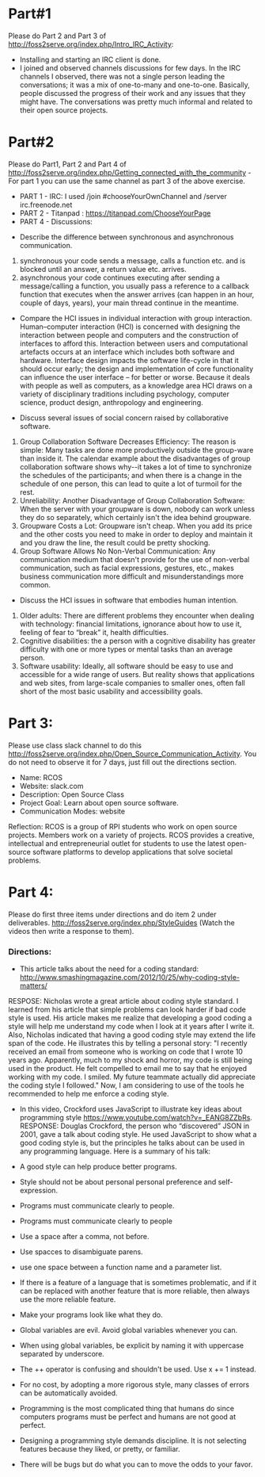 # Part#1
Please do Part 2 and Part 3 of http://foss2serve.org/index.php/Intro_IRC_Activity:
- Installing and starting an IRC client is done.
- I joined and observed channels discussions for few days. In the IRC channels I observed, there was not a single person leading the conversations; it was a mix of one-to-many and one-to-one. Basically, people discussed the progress of their work and any issues that they might have. The conversations was pretty much informal and related to their open source projects.    


# Part#2
Please do Part1, Part 2 and Part 4 of http://foss2serve.org/index.php/Getting_connected_with_the_community - For part 1 you can use the same channel as part 3 of the above exercise.
- PART 1 - IRC: I used  /join #chooseYourOwnChannel and /server irc.freenode.net
- PART 2 - Titanpad : https://titanpad.com/ChooseYourPage
- PART 4 - Discussions:
* Describe the difference between synchronous and asynchronous communication.
 1. synchronous your code sends a message, calls a function etc. and is blocked until an answer, a return value etc. arrives.
 2. asynchronous your code continues executing after sending a message/calling a function, you usually pass a reference to a callback function that executes when the answer arrives (can happen in an hour, couple of days, years), your main thread continue in the meantime.

* Compare the HCI issues in individual interaction with group interaction.
 Human–computer interaction (HCI) is concerned with designing the interaction between people and computers and the construction of interfaces to afford this. Interaction between users and computational artefacts occurs at an interface which includes both software and hardware. Interface design impacts the software life-cycle in that it should occur early; the design and implementation of core functionality can influence the user interface – for better or worse. Because it deals with people as well as computers, as a knowledge area HCI draws on a variety of disciplinary traditions including psychology, computer science, product design, anthropology and engineering. 

* Discuss several issues of social concern raised by collaborative software.
 1. Group Collaboration Software Decreases Efficiency: The reason is simple: Many tasks are done more productively outside the group-ware than inside it. The calendar example about the disadvantages of group collaboration software shows why--it takes a lot of time to synchronize the schedules of the participants; and when there is a change in the schedule of one person, this can lead to quite a lot of turmoil for the rest. 
 2. Unreliability: Another Disadvantage of Group Collaboration Software: When the server with your groupware is down, nobody can work unless they do so separately, which certainly isn't the idea behind groupware. 
 3. Groupware Costs a Lot: Groupware isn't cheap. When you add its price and the other costs you need to make in order to deploy and maintain it and you draw the line, the result could be pretty shocking.  
 4. Group Software Allows No Non-Verbal Communication: Any communication medium that doesn't provide for the use of non-verbal communication, such as facial expressions, gestures, etc., makes business communication more difficult and misunderstandings more common.

* Discuss the HCI issues in software that embodies human intention.
 1. Older adults: There are different problems they encounter when dealing with technology: financial limitations, ignorance about how to use it, feeling of fear to “break” it, health difficulties.
 2. Cognitive disabilities: the a person with a cognitive disability has greater difficulty with one or more types or mental tasks than an average person. 
 3. Software usability: Ideally, all software should be easy to use and accessible for a wide range of users. But reality shows that applications and web sites, from large-scale companies to smaller ones, often fall short of the most basic usability and accessibility goals.



# Part 3: 
Please use class slack channel to do this http://foss2serve.org/index.php/Open_Source_Communication_Activity. You do not need to observe it for 7 days, just fill out the directions section.

- Name: RCOS
- Website:  slack.com
- Description: Open Source Class
- Project Goal: Learn about open source software.
- Communication Modes: website

Reflection: RCOS is a group of RPI students who work on open source projects. Members work on a variety of projects. RCOS provides a creative, intellectual and entrepreneurial outlet for students to use the latest open-source software platforms to develop applications that solve societal problems.


# Part 4: 
Please do first three items under directions and do item 2 under deliverables. http://foss2serve.org/index.php/StyleGuides (Watch the videos then write a response to them).
### Directions:
- This article talks about the need for a coding standard: http://www.smashingmagazine.com/2012/10/25/why-coding-style-matters/

RESPOSE: Nicholas wrote a great article about coding style standard. I learned from his article that simple problems can look harder if bad code style is used. His article makes me realize that developing a good coding a style will help me understand my code when I look at it years after I write it. Also, Nicholas indicated that having a good coding style may extend the life span of the code. He illustrates this by telling a personal story:
"I recently received an email from someone who is working on code that I wrote 10 years ago. Apparently, much to my shock and horror, my code is still being used in the product. He felt compelled to email me to say that he enjoyed working with my code. I smiled. My future teammate actually did appreciate the coding style I followed."
Now, I am considering to use of the tools he recommended to help me enforce a coding style.

- In this video, Crockford uses JavaScript to illustrate key ideas about programming style https://www.youtube.com/watch?v=_EANG8ZZbRs.
RESPONSE: Douglas Crockford, the person who “discovered” JSON in 2001, gave a talk about coding style.  He used JavaScript to show what a good coding style is, but the principles he talks about can be used in any programming language. Here is a summary of his talk:

- A good style can help produce better programs. 
- Style should not be about personal personal preference and self-expression.
- Programs must communicate clearly to people.
- Programs must communicate clearly to people
- Use a space after a comma, not before.
- Use spacces to disambiguate parens.
- use one space between a function name and a parameter list.
- If there is a feature of a language that is sometimes problematic, and if it can be replaced with another feature that is more reliable, then always use the more reliable feature.
- Make your programs look like what they do.
- Global variables are evil. Avoid global variables whenever you can.
- When using global variables, be explicit by naming it with uppercase separated by underscore.
- The ++ operator is confusing and shouldn't be used. Use x += 1 instead.
- For no cost, by adopting a more rigorous style, many classes of errors can be automatically avoided.
- Programming is the most complicated thing that humans do since computers programs must be perfect and humans are not good at perfect.
- Designing a programming style demands discipline. It is not selecting features because they liked, or pretty, or familiar.
- There will be bugs but do what you can to move the odds to your favor.

